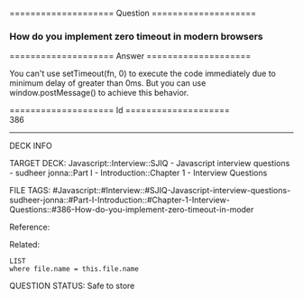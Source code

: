 ==================== Question ====================  

### How do you implement zero timeout in modern browsers  

==================== Answer ====================  

You can't use setTimeout(fn, 0) to execute the code immediately due to minimum delay of greater than 0ms. But you can use window.postMessage() to achieve this behavior.

==================== Id ====================  
386

---

DECK INFO

TARGET DECK: Javascript::Interview::SJIQ - Javascript interview questions - sudheer jonna::Part I - Introduction::Chapter 1 - Interview Questions

FILE TAGS: #Javascript::#Interview::#SJIQ-Javascript-interview-questions-sudheer-jonna::#Part-I-Introduction::#Chapter-1-Interview-Questions::#386-How-do-you-implement-zero-timeout-in-moder

Reference:

Related:

```dataview
LIST
where file.name = this.file.name
```

QUESTION STATUS: Safe to store
